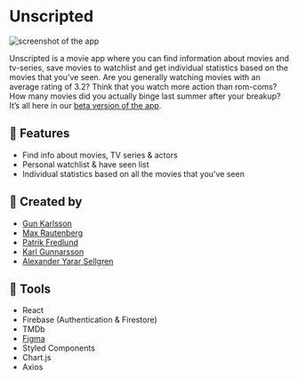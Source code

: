 # Unscripted

![screenshot of the app](/src/img/unscripted-screenshot)

Unscripted is a movie app where you can find information about movies and tv-series, save movies to watchlist and get individual statistics based on the movies that you’ve seen. Are you generally watching movies with an average rating of 3.2? Think that you watch more action than rom-coms? How many movies did you actually binge last summer after your breakup? It’s all here in our [beta version of the app](https://unscripted-app.surge.sh/).

## 🌴 Features

- Find info about movies, TV series & actors
- Personal watchlist & have seen list
- Individual statistics based on all the movies that you've seen

## 🐝 Created by

- [Gun Karlsson](https://github.com/gunkarlsson)
- [Max Rautenberg](https://github.com/mrautenberg)
- [Patrik Fredlund](https://github.com/patrik-fredlund)
- [Karl Gunnarsson](https://github.com/KG416)
- [Alexander Yarar Sellgren](https://github.com/alexanderys)

## 🔧 Tools

- React
- Firebase (Authentication & Firestore)
- TMDb
- [Figma](https://www.figma.com/file/Iou7ByIfUQQQXcFrmXtpSh/TP2-Movie-app?node-id=0%3A1)
- Styled Components
- Chart.js
- Axios
